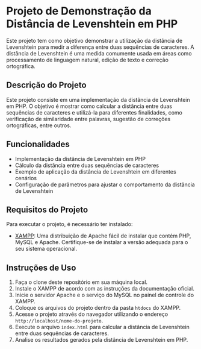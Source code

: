 # Projeto de Demonstração da Distância de Levenshtein em PHP

Este projeto tem como objetivo demonstrar a utilização da distância de Levenshtein para medir a diferença entre duas sequências de caracteres. A distância de Levenshtein é uma medida comumente usada em áreas como processamento de linguagem natural, edição de texto e correção ortográfica.

## Descrição do Projeto

Este projeto consiste em uma implementação da distância de Levenshtein em PHP. O objetivo é mostrar como calcular a distância entre duas sequências de caracteres e utilizá-la para diferentes finalidades, como verificação de similaridade entre palavras, sugestão de correções ortográficas, entre outros.

## Funcionalidades

- Implementação da distância de Levenshtein em PHP
- Cálculo da distância entre duas sequências de caracteres
- Exemplo de aplicação da distância de Levenshtein em diferentes cenários
- Configuração de parâmetros para ajustar o comportamento da distância de Levenshtein

## Requisitos do Projeto

Para executar o projeto, é necessário ter instalado:

- [XAMPP](https://www.apachefriends.org/pt_br/index.html): Uma distribuição de Apache fácil de instalar que contém PHP, MySQL e Apache. Certifique-se de instalar a versão adequada para o seu sistema operacional.

## Instruções de Uso

1. Faça o clone deste repositório em sua máquina local.
2. Instale o XAMPP de acordo com as instruções da documentação oficial.
3. Inicie o servidor Apache e o serviço do MySQL no painel de controle do XAMPP.
4. Coloque os arquivos do projeto dentro da pasta `htdocs` do XAMPP.
5. Acesse o projeto através do navegador utilizando o endereço `http://localhost/nome-do-projeto`.
6. Execute o arquivo `index.html` para calcular a distância de Levenshtein entre duas sequências de caracteres.
7. Analise os resultados gerados pela distância de Levenshtein em PHP.


